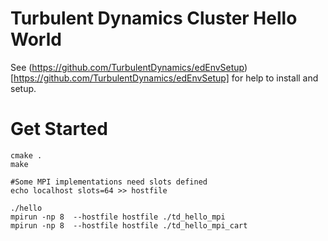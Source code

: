 # Turbulent Dynamics Cluster Hello World

See (https://github.com/TurbulentDynamics/edEnvSetup)[https://github.com/TurbulentDynamics/edEnvSetup] for help to install and setup.

# Get Started
```
cmake .
make

#Some MPI implementations need slots defined
echo localhost slots=64 >> hostfile

./hello
mpirun -np 8  --hostfile hostfile ./td_hello_mpi
mpirun -np 8  --hostfile hostfile ./td_hello_mpi_cart
```
